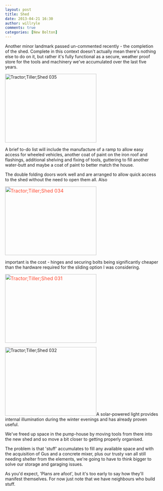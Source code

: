 ```yaml
---
layout: post
title: Shed
date: 2013-04-21 16:30
author: willryle
comments: true
categories: [New Bolton]
---
```

Another minor landmark passed un-commented recently - the completion of the shed. Complete in this context doesn't actually mean there's nothing else to do on it, but rather it's fully functional as a secure, weather proof store for the tools and machinery we've accumulated over the last five years.

<!--more-->

<img class="alignleft size-medium wp-image-1610" alt="Tractor;Tiller;Shed 035" src="http://willryle.files.wordpress.com/2013/04/tractortillershed-035.jpg?w=300" width="300" height="225" />

A brief to-do list will include the manufacture of a ramp to allow easy access for wheeled vehicles, another coat of paint on the iron roof and flashings, additional shelving and fixing of tools, guttering to fill another water-butt and maybe a coat of paint to better match the house.

The double folding doors work well and are arranged to allow quick access to the shed without the need to open them all. Also

<a style="color:#ff4b33;font-size:16px;line-height:24px;" href="http://willryle.files.wordpress.com/2013/04/tractortillershed-034.jpg" target="_blank"><img class="alignleft size-medium wp-image-1609" alt="Tractor;Tiller;Shed 034" src="http://willryle.files.wordpress.com/2013/04/tractortillershed-034.jpg?w=300" width="300" height="225" /></a>

important is the cost - hinges and securing bolts being significantly cheaper than the hardware required for the sliding option I was considering.

<a style="color:#ff4b33;font-size:16px;line-height:24px;" href="http://willryle.files.wordpress.com/2013/04/tractortillershed-031.jpg" target="_blank"><img class="alignleft size-medium wp-image-1611" alt="Tractor;Tiller;Shed 031" src="http://willryle.files.wordpress.com/2013/04/tractortillershed-031.jpg?w=300" width="300" height="225" /></a>

<a href="http://willryle.files.wordpress.com/2013/04/tractortillershed-032.jpg" target="_blank"><img class="alignleft size-medium wp-image-1608" alt="Tractor;Tiller;Shed 032" src="http://willryle.files.wordpress.com/2013/04/tractortillershed-032.jpg?w=300" width="300" height="225" /></a>A solar-powered light provides internal illumination during the winter evenings and has already proven useful.

We've freed up space in the pump-house by moving tools from there into the new shed and so move a bit closer to getting properly organised.

The problem is that 'stuff' accumulates to fill any available space and with the acquisition of Gus and a concrete mixer, plus our trusty van all still needing shelter from the elements, we're going to have to think bigger to solve our storage and garaging issues.

As you'd expect, 'Plans are afoot', but it's too early to say how they'll manifest themselves. For now just note that we have neighbours who build stuff.
